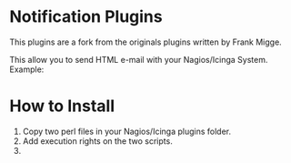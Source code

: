 # Notification Plugins

This plugins are a fork from the originals plugins written by Frank Migge.

This allow you to send HTML e-mail with your Nagios/Icinga System.
Example:

# How to Install

1) Copy two perl files in your Nagios/Icinga plugins folder.
2) Add execution rights on the two scripts.
3) 